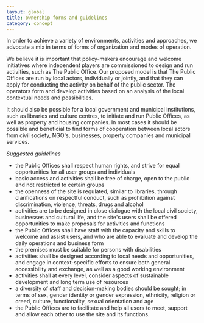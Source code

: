 ```yaml
---
layout: global
title: ownership forms and guidelines
category: concept
---
```


In order to achieve a variety of environments, activities and approaches, we advocate a mix in terms of forms of organization and modes of operation.

We believe it is important that policy-makers encourage and welcome initiatives where independent players are commissioned to design and run activities, such as The Public Office. Our proposed model is that The Public Offices are run by local actors, individually or jointly, and that they can apply for conducting the activity on behalf of the public sector. The operators form and develop activities based on an analysis of the local contextual needs and possibilities.

It should also be possible for a local government and municipal institutions, such as libraries and culture centres, to initiate and run Public Offices, as well as property and housing companies. In most cases it should be possible and beneficial to find forms of cooperation between local actors from civil society, NGO's, businesses, property companies and municipal services.
		
*Suggested guidelines*  
* the Public Offices shall respect human rights, and strive for equal opportunities for all user groups and individuals
* basic access and activities shall be free of charge, open to the public and not restricted to certain groups
* the openness of the site is regulated, similar to libraries, through clarifications on respectful conduct, such as prohibition against discrimination, violence, threats, drugs and alcohol
* activities are to be designed in close dialogue with the local civil society, businesses and cultural life, and the site's users shall be offered opportunities to make proposals for activities and functions
* the Public Offices shall have staff with the capacity and skills to welcome and assist users, and who are able to evaluate and develop the daily operations and business form
* the premises must be suitable for persons with disabilities
* activities shall be designed according to local needs and opportunities, and engage in context-specific efforts to ensure both general accessibility and exchange, as well as a good working environment
* activities shall at every level, consider aspects of sustainable development and long term use of resources 
* a diversity of staff and decision-making bodies should be sought; in terms of sex, gender identity or gender expression, ethnicity, religion or creed, culture, functionality, sexual orientation and age
* the Public Offices are to facilitate and help all users to meet, support and allow each other to use the site and its functions.